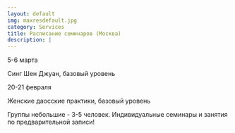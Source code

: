 ```yaml
---
layout: default
img: maxresdefault.jpg
category: Services
title: Расписание семинаров (Москва)
description: |
---
```


5-6 марта

Синг Шен Джуан, базовый уровень

20-21 февраля

Женские даосские практики, базовый уровень

Группы небольшие - 3-5 человек.
Индивидуальные семинары и занятия по предварительной записи!
